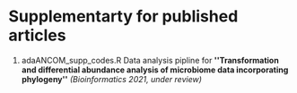 # Supplementarty for published articles

1. adaANCOM_supp_codes.R Data analysis pipline for **''Transformation and differential abundance analysis of microbiome data incorporating phylogeny''** _(Bioinformatics 2021, under review)_
